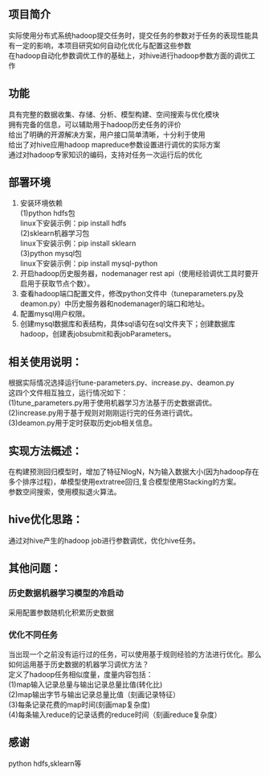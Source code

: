 ## 项目简介 <br>
实际使用分布式系统hadoop提交任务时，提交任务的参数对于任务的表现性能具有一定的影响，本项目研究如何自动化优化与配置这些参数<br>
在hadoop自动化参数调优工作的基础上，对hive进行hadoop参数方面的调优工作<br>
## 功能<br>
具有完整的数据收集、存储、分析、模型构建、空间搜索与优化模块<br>
拥有完备的信息，可以辅助用于hadoop历史任务的评价<br>
给出了明确的开源解决方案，用户接口简单清晰，十分利于使用<br>
给出了对hive应用hadoop mapreduce参数设置进行调优的实际方案<br>
通过对hadoop专家知识的编码，支持对任务一次运行后的优化<br>

## 部署环境<br>
1. 安装环境依赖<br>
(1)python hdfs包<br>
linux下安装示例：pip install hdfs<br>
(2)sklearn机器学习包<br>
linux下安装示例：pip install sklearn<br>
(3)python mysql包<br>
linux下安装示例：pip install mysql-python<br>
2. 开启hadoop历史服务器，nodemanager rest api（使用经验调优工具时要开启用于获取节点个数）。<br>
3. 查看hadoop端口配置文件，修改python文件中（tuneparameters.py及deamon.py）中历史服务器和nodemanager的端口和地址。<br>
4. 配置mysql用户权限。<br>
5. 创建mysql数据库和表结构，具体sql语句在sql文件夹下；创建数据库hadoop，创建表jobsubmit和表jobParameters。<br>
## 相关使用说明：<br>
根据实际情况选择运行tune-parameters.py、increase.py、deamon.py<br>
这四个文件相互独立，运行情况如下：<br>
(1)tune_parameters.py用于使用机器学习方法基于历史数据调优。<br>
(2)increase.py用于基于规则对刚刚运行完的任务进行调优。<br>
(3)deamon.py用于定时获取历史job相关信息。<br>

## 实现方法概述：<br>
在构建预测回归模型时，增加了特征NlogN，N为输入数据大小(因为hadoop存在多个排序过程)，单模型使用extratree回归,复合模型使用Stacking的方案。 <br>
参数空间搜索，使用模拟退火算法。<br>

## hive优化思路：<br>
通过对hive产生的hadoop job进行参数调优，优化hive任务。

## 其他问题：<br>
### 历史数据机器学习模型的冷启动
采用配置参数随机化积累历史数据
### 优化不同任务
当出现一个之前没有运行过的任务，可以使用基于规则经验的方法进行优化。那么如何运用基于历史数据的机器学习调优方法？<br>
定义了hadoop任务相似度量，度量内容包括：<br>
(1)map输入记录总量与输出记录总量比值(转化比)<br>
(2)map输出字节与输出记录总量比值（刻画记录特征）<br>
(3)每条记录花费的map时间(刻画map复杂度)<br>
(4)每条输入reduce的记录话费的reduce时间（刻画reduce复杂度）<br>

## 感谢<br>
python hdfs,sklearn等
